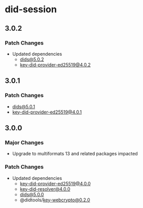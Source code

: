 # did-session

## 3.0.2

### Patch Changes

- Updated dependencies
  - dids@5.0.2
  - key-did-provider-ed25519@4.0.2

## 3.0.1

### Patch Changes

- dids@5.0.1
- key-did-provider-ed25519@4.0.1

## 3.0.0

### Major Changes

- Upgrade to multiformats 13 and related packages impacted

### Patch Changes

- Updated dependencies
  - key-did-provider-ed25519@4.0.0
  - key-did-resolver@4.0.0
  - dids@5.0.0
  - @didtools/key-webcrypto@0.2.0
